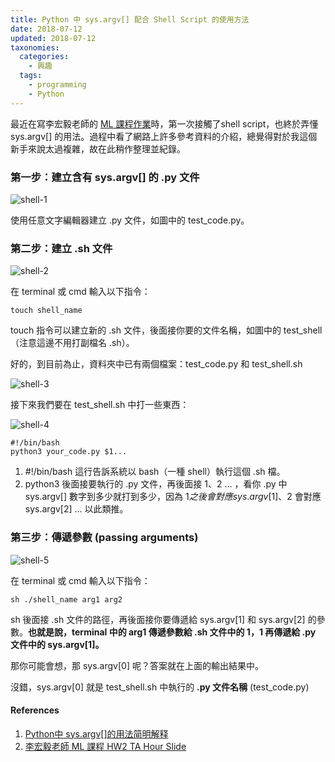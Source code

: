 ```yaml
---
title: Python 中 sys.argv[] 配合 Shell Script 的使用方法
date: 2018-07-12
updated: 2018-07-12
taxonomies:
  categories: 
    - 興趣
  tags: 
    - programming
    - Python
---
```


最近在寫李宏毅老師的 [ML 課程作業](https://ntumlta.github.io/2017fall-ml-hw2/)時，第一次接觸了shell script，也終於弄懂 sys.argv[] 的用法。過程中看了網路上許多參考資料的介紹，總覺得對於我這個新手來說太過複雜，故在此稍作整理並紀錄。

<!-- more -->

### 第一步：建立含有 sys.argv[] 的 .py 文件

![shell-1](https://drive.google.com/uc?export=view&id=1my49WdrYo4gpdlEVB3e9pQM4PWiGZXUd)

使用任意文字編輯器建立 .py 文件，如圖中的 test_code.py。

### 第二步：建立 .sh 文件

![shell-2](https://drive.google.com/uc?export=view&id=1OVYz4Ru-PpKyodKcYXLuoN4fkYKbbdH0)

在 terminal 或 cmd 輸入以下指令：

```
touch shell_name
```

touch 指令可以建立新的 .sh 文件，後面接你要的文件名稱，如圖中的 test_shell（注意這邊不用打副檔名 .sh）。

好的，到目前為止，資料夾中已有兩個檔案：test_code.py 和 test_shell.sh

![shell-3](https://drive.google.com/uc?export=view&id=1Sjn1cfv8Ra605qp6wsjcV34qg4izp1tT)

接下來我們要在 test_shell.sh 中打一些東西：

![shell-4](https://drive.google.com/uc?export=view&id=1aBRQ3QrskXmil4xSpl5fDHd843oxuYkq)

```
#!/bin/bash
python3 your_code.py $1...
```

1. \#!/bin/bash 這行告訴系統以 bash（一種 shell）執行這個 .sh 檔。
2. python3 後面接要執行的 .py 文件，再後面接 $1、$2 … ，看你 .py 中 sys.argv[] 數字到多少就打到多少，因為 $1 之後會對應 sys.argv[1]、$2 會對應 sys.argv[2] … 以此類推。

### 第三步：傳遞參數 (passing arguments)

![shell-5](https://drive.google.com/uc?export=view&id=1FYqp00RH_QW33bKQ_6c8O9AzSux19xi3)

在 terminal 或 cmd 輸入以下指令：

```
sh ./shell_name arg1 arg2
```

sh 後面接 .sh 文件的路徑，再後面接你要傳遞給 sys.argv[1] 和 sys.argv[2] 的參數。**也就是說，terminal 中的 arg1 傳遞參數給 .sh 文件中的 $1，$1 再傳遞給 .py 文件中的 sys.argv[1]。**

那你可能會想，那 sys.argv[0] 呢？答案就在上面的輸出結果中。

沒錯，sys.argv[0] 就是 test_shell.sh 中執行的 **.py 文件名稱** (test_code.py)

#### References

1. [Python中 sys.argv[]的用法简明解释](https://www.cnblogs.com/aland-1415/p/6613449.html)
2. [李宏毅老師 ML 課程 HW2 TA Hour Slide](https://docs.google.com/presentation/d/1nOJkDRXDdORwkwibzX55w7jGOyB-rPjCOeRpwaZ82as/edit#slide=id.g1d460c2d77_0_60)